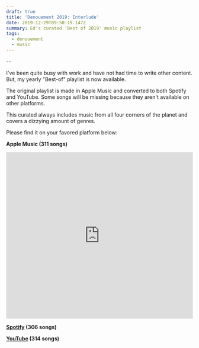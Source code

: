 ```yaml
---
draft: true
title: 'Denouement 2019: Interlude'
date: 2019-12-29T09:50:19.147Z
summary: Ed's curated 'Best of 2019' music playlist
tags:
  - denouement
  - music
---
```

\--

I've been quite busy with work and have not had time to write other content. But, my yearly "Best-of" playlist is now available.

The original playlist is made in Apple Music and converted to both Spotify and YouTube. Some songs will be missing because they aren't available on other platforms.

This curated always includes music from all four corners of the planet and covers a dizzying amount of genres.

Please find it on your favored platform below:

**Apple Music (311 songs)**

<iframe allow="autoplay *; encrypted-media *;" frameborder="0" height="450" style="width:100%;max-width:660px;overflow:hidden;background:transparent;" sandbox="allow-forms allow-popups allow-same-origin allow-scripts allow-storage-access-by-user-activation allow-top-navigation-by-user-activation" src="https://embed.music.apple.com/us/playlist/best-of-2019/pl.u-NpXYgjGTmKaEaV"></iframe>

**[Spotify](https://open.spotify.com/playlist/5RfrSLxKWCFCurdTA8bc6j) (306 songs)**

**[YouTube](https://www.youtube.com/playlist?list=PLOYGc_RpHpm29ZBJxqlJS75dBLMB8fV1j) (314 songs)**
